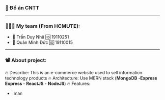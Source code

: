 ### :name_badge: Đồ án CNTT

---

### 🧑‍🤝‍🧑 My team (From HCMUTE):
- 🥇 Trần Duy Nhã 🆔 19110251 
- 🥇 Quản Minh Đức 🆔 19110015

--- 

### 📽️ About project:
:fire: Describe: This is an e-commerce website used to sell information technology products
:fire: Architecture: Use MERN stack (<b>MongoDB</b> -<b>Express Express </b> - <b>ReactJS</b> -  <b>NodeJS</b>)
:fire: Features:
- :man
